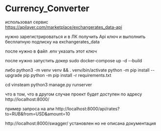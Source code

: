 # Currency_Converter
использовал сервис
https://apilayer.com/marketplace/exchangerates_data-api

нужно зарегистрироваться и в ЛК получить Api ключ и выполнить бесплатную подписку на exchangerates_data

после нужно в файл .env указать этот ключ


после нужно запустить докер sudo docker-compose up -d --build

либо 
python3 -m venv venv && . venv/bin/activate
python -m pip install --upgrade pip
python -m pip install -r requirements.txt

cd vinsteam
python3 manage.py runserver


что в том, что в другом случае проект будет доступен по адресу 
http://localhost:8000/

пример запроса на апи 
http://localhost:8000/api/rates?to=RUB&from=USD&amount=10

http://localhost:8000/swagger/ установлен но не описана документация
